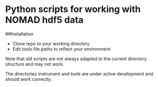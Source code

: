 # Python scripts for working with NOMAD hdf5 data

##Installation

* Clone repo to your working directory
* Edit tools.file.paths to reflect your environment


Note that old scripts are not always adapted to the current directory structure and may not work.

The directories instrument and tools are under active development and should work correctly.
